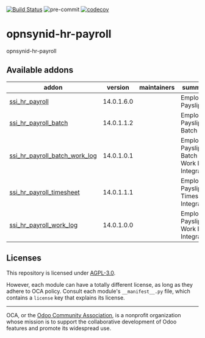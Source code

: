 [![Build Status](https://travis-ci.com/open-synergy/opnsynid-hr-payroll.svg?branch=14.0)](https://travis-ci.com/open-synergy/opnsynid-hr-payroll)
![pre-commit](https://github.com/open-synergy/opnsynid-hr-payroll/actions/workflows/pre-commit.yml/badge.svg)
[![codecov](https://codecov.io/gh/open-synergy/opnsynid-hr-payroll/branch/14.0/graph/badge.svg)](https://codecov.io/gh/open-synergy/opnsynid-hr-payroll)

<!-- /!\ do not modify above this line -->

# opnsynid-hr-payroll

opnsynid-hr-payroll

<!-- /!\ do not modify below this line -->

<!-- prettier-ignore-start -->

[//]: # (addons)

Available addons
----------------
addon | version | maintainers | summary
--- | --- | --- | ---
[ssi_hr_payroll](ssi_hr_payroll/) | 14.0.1.6.0 |  | Employee Payslip
[ssi_hr_payroll_batch](ssi_hr_payroll_batch/) | 14.0.1.1.2 |  | Employee Payslip Batch
[ssi_hr_payroll_batch_work_log](ssi_hr_payroll_batch_work_log/) | 14.0.1.0.1 |  | Employee Payslip Batch - Work Log Integration
[ssi_hr_payroll_timesheet](ssi_hr_payroll_timesheet/) | 14.0.1.1.1 |  | Employee Payslip - Timesheet Integration
[ssi_hr_payroll_work_log](ssi_hr_payroll_work_log/) | 14.0.1.0.0 |  | Employee Payslip - Work Log Integration

[//]: # (end addons)

<!-- prettier-ignore-end -->

## Licenses

This repository is licensed under [AGPL-3.0](LICENSE).

However, each module can have a totally different license, as long as they adhere to OCA
policy. Consult each module's `__manifest__.py` file, which contains a `license` key
that explains its license.

----

OCA, or the [Odoo Community Association](http://odoo-community.org/), is a nonprofit
organization whose mission is to support the collaborative development of Odoo features
and promote its widespread use.
